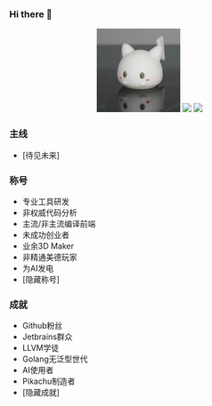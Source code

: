### Hi there 👋

<!--
**FFengIll/FFengIll** is a ✨ _special_ ✨ repository because its `README.md` (this file) appears on your GitHub profile.

Here are some ideas to get you started:

- 🔭 I’m currently working on ...
- 🌱 I’m currently learning ...
- 👯 I’m looking to collaborate on ...
- 🤔 I’m looking for help with ...
- 💬 Ask me about ...
- 📫 How to reach me: ...
- 😄 Pronouns: ...
- ⚡ Fun fact: ...
-->


<!--
<p align="center">
 <img width="100px" src="https://img-blog.csdnimg.cn/20210316185526134.jpg?x-oss-process=image/watermark,type_ZmFuZ3poZW5naGVpdGk,shadow_10,text_aHR0cHM6Ly9ibG9nLmNzZG4ubmV0L3dlaXhpbl80MjEwMjU4NA==,size_16,color_FFFFFF,t_70#pic_center" align="center" alt="Kevin" />
 <h2 align="center">Kevin</h2>
</p>
-->

<p align="center">
<img height="150px" src="image/3d.jpeg" />
<img height="150px" src="https://github-readme-stats.vercel.app/api?username=ffengill&count_private=true&hide_rank=true&show_icons=true"/>
<img height="150px" src="https://github-readme-stats.vercel.app/api/top-langs/?username=ffengill&&layout=compact" />
</p>


### 主线
- [待见未来]

### 称号
- 专业工具研发
- 非权威代码分析
- 主流/非主流编译前端
- 未成功创业者
- 业余3D Maker
- 非精通美德玩家
- 为AI发电
- [隐藏称号]

### 成就
- Github粉丝
- Jetbrains群众
- LLVM学徒
- Golang无泛型世代
- AI使用者
- Pikachu制造者
- [隐藏成就]

